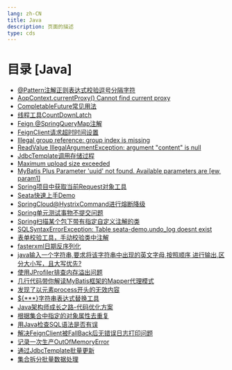 ```yaml
---
lang: zh-CN    
title: Java  
description: 页面的描述   
type: cds
---
```


# 目录 [Java]

[dir.start]: <>

- [@Pattern注解正则表达式校验逗号分隔字符](@Pattern注解正则表达式校验逗号分隔字符.md)  
- [AopContext.currentProxy() Cannot find current proxy](AopContextCurrentProxyCannotFindCurrentProxy.md)  
- [CompletableFuture常见用法](CompletableFuture常见用法.md)  
- [线程工具CountDownLatch](CountDownLatch.md)  
- [Feign @SpringQueryMap注解](Feign@SpringQueryMap注解.md)  
- [FeignClient请求超时时间设置](FeignClient请求超时时间设置.md)  
- [Illegal group reference: group index is missing](GroupIndexIsMissing.md)  
- [ReadValue IllegalArgumentException: argument "content" is null](JacksonArgumentContentIsNull.md)  
- [JdbcTemplate调用存储过程](JdbcTemplate调用存储过程.md)  
- [Maximum upload size exceeded](MaximumUploadSizeExceeded.md)  
- [MyBatis Plus Parameter 'uuid' not found. Available parameters are [ew, param1]](MyBatisBindingExceptionParameterXXXNotFound.md)  
- [Spring项目中获取当前Request对象工具](RequestContextUtils.md)  
- [Seata快速上手Demo](Seata快速上手Demo.md)  
- [SpringCloud@HystrixCommand进行熔断降级](SpringCloud@HystrixCommand.md)  
- [Spring单元测试事物不提交问题](Spring单元测试事物不提交问题.md)  
- [Spring扫描某个包下带有指定自定义注解的类](Spring扫描某个包下带有指定自定义注解的类.md)  
- [SQLSyntaxErrorException: Table seata-demo.undo_log doesnt exist](TableUndo_logDoesntExist.md)  
- [表单校验工具，手动校验类中注解](ValidationUtils.md)  
- [fasterxml日期反序列化](fasterxml日期反序列化.md)  
- [java输入一个字符串,要求将该字符串中出现的英文字母,按照顺序 进行输出,区分大小写，且大写优先?](java输入一个字符串,要求将该字符串中出现的英文字母,按照顺序进行输出,区分大小写,且大写优先.md)  
- [使用JProfiler排查内存溢出问题](使用JProfiler排查内存溢出问题.md)  
- [几行代码带你解读MyBatis框架的Mapper代理模式](几行代码带你解读MyBatis框架的Mapper代理模式.md)  
- [发现了以元素process开头的无效内容](发现了以元素process开头的无效内容.md)  
- [${***}字符串表达式替换工具](字符串表达式替换工具.md)  
- [Java架构师成长之路-代码优化方案](架构师成长之路.md)  
- [根据集合中指定的对象属性去重复](根据集合对象中指定的属性去重复.md)  
- [用Java检查SQL语法是否有误](用Java检查SQL语法是否有误.md)  
- [解决FeignClient被FallBack后无错误日志打印问题](解决FeignClient被FallBack后无错误日志打印问题.md)  
- [记录一次生产OutOfMemoryError](记录一次生产OutOfMemoryError.md)  
- [通过JdbcTemplate批量更新](通过JdbcTemplate批量更新.md)  
- [集合拆分批量数据处理](集合拆分批量数据处理.md)  

[dir.end]: <>

<AdsbyGoogle slot="7889564278" layout="in-article"/>

<Comment></Comment>
